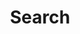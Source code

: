 ---
title: "Search"
slug: "search"
layout: "search"
outputs:
    - html
    - json
menu:
    main:
        weight: 0
        pre: search
---